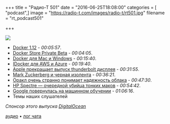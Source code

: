 +++
title = "Радио-Т 501"
date = "2016-06-25T18:08:00"
categories = [ "podcast",]
image = "https://radio-t.com/images/radio-t/rt501.jpg"
filename = "rt_podcast501"

+++

![](https://radio-t.com/images/radio-t/rt501.jpg)

- [Docker 1.12](https://blog.docker.com/2016/06/docker-1-12-built-in-orchestration/) - *00:05:57*.
- [Docker Store Private Beta](https://blog.docker.com/2016/06/docker-store/) - *00:04:05*.
- [Docker для Mac и Windows](https://blog.docker.com/2016/06/docker-mac-windows-public-beta/) - *00:15:40*.
- [IDocker для AWS и Azure](https://blog.docker.com/2016/06/azure-aws-beta/) - *00:19:40*.
- [Apple прекращает выпуск thunderbolt дисплея](http://thenextweb.com/apple/2016/06/24/apple-letting-thunderbolt-display-die/) - *00:31:55*.
- [Mark Zuckerberg и черная изолента](http://thenextweb.com/facebook/2016/06/21/mark-zuckerberg-defeats-hackers-piece-tape/) - *00:36:21*.
- [Оракл очень странно понимает надежность облака](http://fortune.com/2016/06/24/oracle-cloud-maintenance/) - *00:47:30*.
- [HP Spectre — очередной убийца тонких маков](http://mashable.com/2016/06/23/hp-spectre-review/) - *00:54:42*.
- [Google повернулась на машинном обучении](https://backchannel.com/how-google-is-remaking-itself-as-a-machine-learning-first-company-ada63defcb70) - *01:06:16*.
- Темы наших слушателей

_Спонсор этого выпуска [DigitalOcean](https://www.digitalocean.com)_

[аудио](https://cdn.radio-t.com/rt_podcast501.mp3) • [лог чата](http://chat.radio-t.com/logs/radio-t-501.html)
<audio src="https://cdn.radio-t.com/rt_podcast501.mp3" preload="none"></audio>
